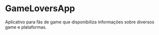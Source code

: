 # GameLoversApp
Aplicativo para fãs de game que disponibiliza informações sobre diversos game e plataformas.

